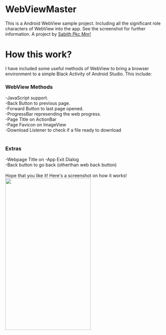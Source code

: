 # WebViewMaster
This is a Android WebView sample project. Including all the significant role characters of WebView into the app. See the screenshot for further information. A project by <a href="https://www.youtube.com/SabithPkcMnr?sub_confirmation=1">Sabith Pkc Mnr!</a>

# How this work?
I have included some useful methods of WebView to bring a browser environment to a simple Black Activity of Android Studio. This include:
<h3>WebView Methods</h3>
-JavaScript support.<br>
-Back Button to previous page.<br>
-Forward Button to last page opened.<br>
-ProgressBar represending the web progress.<br>
-Page Title on ActionBar<br>
-Page Favicon on ImageView<br>
-Download Listener to check if a file ready to download<br>
<br>
<h3>Extras</h3>
-Webpage Title on 
-App Exit Dialog<br>
-Back button to go back (otherthan web back button)
<br><br>
Hope that you like it! Here's a screenshot on how it works!
<img src="/Screenshots/Sabith%20Pkc%20Mnr%20Android%20WebView%20Tutorial.gif" height="480" width="270" >
